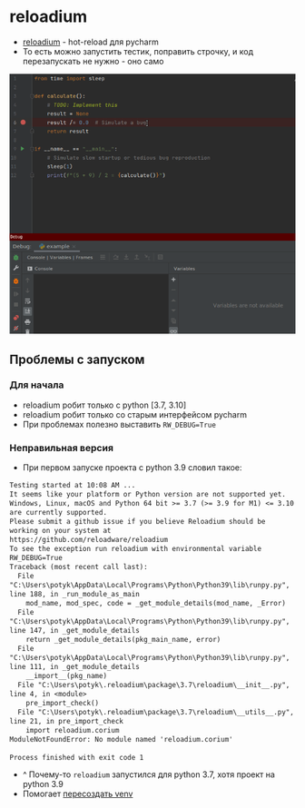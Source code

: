 # reloadium

- [reloadium](https://reloadium.io/) - hot-reload для pycharm
- То есть можно запустить тестик, поправить строчку, и код перезапускать не нужно - оно само

![reloadium.gif](reloadium.gif)

## Проблемы с запуском

### Для начала

- reloadium робит только с python [3.7, 3.10]
- reloadium робит только со старым интерфейсом pycharm
- При проблемах полезно выставить `RW_DEBUG=True`

### Неправильная версия

- При первом запуске проекта с python 3.9 словил такое:

```
Testing started at 10:08 AM ...
It seems like your platform or Python version are not supported yet.
Windows, Linux, macOS and Python 64 bit >= 3.7 (>= 3.9 for M1) <= 3.10 are currently supported.
Please submit a github issue if you believe Reloadium should be working on your system at
https://github.com/reloadware/reloadium
To see the exception run reloadium with environmental variable RW_DEBUG=True
Traceback (most recent call last):
  File "C:\Users\potyk\AppData\Local\Programs\Python\Python39\lib\runpy.py", line 188, in _run_module_as_main
    mod_name, mod_spec, code = _get_module_details(mod_name, _Error)
  File "C:\Users\potyk\AppData\Local\Programs\Python\Python39\lib\runpy.py", line 147, in _get_module_details
    return _get_module_details(pkg_main_name, error)
  File "C:\Users\potyk\AppData\Local\Programs\Python\Python39\lib\runpy.py", line 111, in _get_module_details
    __import__(pkg_name)
  File "C:\Users\potyk\.reloadium\package\3.7\reloadium\__init__.py", line 4, in <module>
    pre_import_check()
  File "C:\Users\potyk\.reloadium\package\3.7\reloadium\__utils__.py", line 21, in pre_import_check
    import reloadium.corium
ModuleNotFoundError: No module named 'reloadium.corium'

Process finished with exit code 1
```

- ^ Почему-то `reloadium` запустился для python 3.7, хотя проект на python 3.9
- Помогает [пересоздать venv](https://github.com/reloadware/reloadium/issues/78#issuecomment-1340200001)